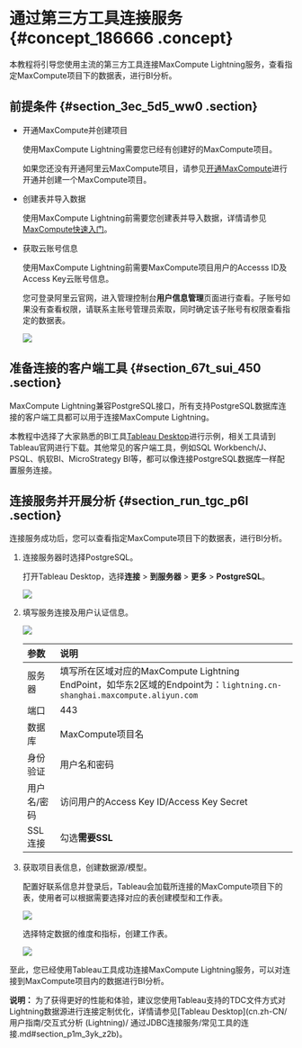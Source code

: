 # 通过第三方工具连接服务 {#concept_186666 .concept}

本教程将引导您使用主流的第三方工具连接MaxCompute Lightning服务，查看指定MaxCompute项目下的数据表，进行BI分析。

## 前提条件 {#section_3ec_5d5_ww0 .section}

-   开通MaxCompute并创建项目

    使用MaxCompute Lightning需要您已经有创建好的MaxCompute项目。

    如果您还没有开通阿里云MaxCompute项目，请参见[开通MaxCompute](https://help.aliyun.com/document_detail/58226.html)进行开通并创建一个MaxCompute项目。

-   创建表并导入数据

    使用MaxCompute Lightning前需要您创建表并导入数据，详情请参见[MaxCompute快速入门](https://help.aliyun.com/document_detail/27808.html)。

-   获取云账号信息

    使用MaxCompute Lightning前需要MaxCompute项目用户的Accesss ID及Access Key云账号信息。

    您可登录阿里云官网，进入管理控制台**用户信息管理**页面进行查看。子账号如果没有查看权限，请联系主账号管理员索取，同时确定该子账号有权限查看指定的数据表。

    ![](http://static-aliyun-doc.oss-cn-hangzhou.aliyuncs.com/assets/img/160646/155618479345044_zh-CN.jpg)


## 准备连接的客户端工具 {#section_67t_sui_450 .section}

MaxCompute Lightning兼容PostgreSQL接口，所有支持PostgreSQL数据库连接的客户端工具都可以用于连接MaxCompute Lightning。

本教程中选择了大家熟悉的BI工具[Tableau Desktop](https://www.tableau.com/products/desktop)进行示例，相关工具请到Tableau官网进行下载。其他常见的客户端工具，例如SQL Workbench/J、PSQL、帆软BI、MicroStrategy BI等，都可以像连接PostgreSQL数据库一样配置服务连接。

## 连接服务并开展分析 {#section_run_tgc_p6l .section}

连接服务成功后，您可以查看指定MaxCompute项目下的数据表，进行BI分析。

1.  连接服务器时选择PostgreSQL。

    打开Tableau Desktop，选择**连接** \> **到服务器** \> **更多** \> **PostgreSQL**。

    ![](http://static-aliyun-doc.oss-cn-hangzhou.aliyuncs.com/assets/img/160646/155618479345060_zh-CN.jpg)

2.  填写服务连接及用户认证信息。

    ![](http://static-aliyun-doc.oss-cn-hangzhou.aliyuncs.com/assets/img/160646/155618479345063_zh-CN.jpg)

    |参数|说明|
    |:-|:-|
    |服务器|填写所在区域对应的MaxCompute Lightning EndPoint，如华东2区域的Endpoint为：`lightning.cn-shanghai.maxcompute.aliyun.com`|
    |端口|443|
    |数据库|MaxCompute项目名|
    |身份验证|用户名和密码|
    |用户名/密码|访问用户的Access Key ID/Access Key Secret|
    |SSL连接|勾选**需要SSL**|

3.  获取项目表信息，创建数据源/模型。

    配置好联系信息并登录后，Tableau会加载所连接的MaxCompute项目下的表，使用者可以根据需要选择对应的表创建模型和工作表。

    ![](http://static-aliyun-doc.oss-cn-hangzhou.aliyuncs.com/assets/img/160646/155618479545068_zh-CN.jpg)

    选择特定数据的维度和指标，创建工作表。

    ![](http://static-aliyun-doc.oss-cn-hangzhou.aliyuncs.com/assets/img/160646/155618479645071_zh-CN.jpg)


至此，您已经使用Tableau工具成功连接MaxCompute Lightning服务，可以对连接到MaxCompute项目内的数据进行BI分析。

**说明：** 为了获得更好的性能和体验，建议您使用Tableau支持的TDC文件方式对Lightning数据源进行连接定制优化，详情请参见[Tableau Desktop](cn.zh-CN/用户指南/交互式分析 (Lightning)/ 通过JDBC连接服务/常见工具的连接.md#section_p1m_3yk_z2b)。

